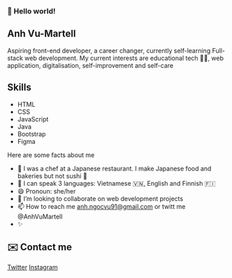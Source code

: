 ### 👋 Hello world!

## Anh Vu-Martell
Aspiring front-end developer, a career changer, currently self-learning Full-stack web development. My current interests are educational tech 👩‍💻, web application, digitalisation, self-improvement and self-care

## Skills
* HTML
* CSS
* JavaScript
* Java
* Bootstrap
* Figma

Here are some facts about me

- 👀 I was a chef at a Japanese restaurant. I make Japanese food and bakeries but not sushi 🍣
- 🌱 I can speak 3 languages: Vietnamese 🇻🇳, English and Finnish 🇫🇮
- 😄 Pronoun: she/her
- 💞️ I’m looking to collaborate on web development projects
- 📫 How to reach me anh.ngocvu91@gmail.com or twitt me @AnhVuMartell
- ✨
## ✉️ Contact me
[Twitter](https://twitter.com/VuMartell)
[Instagram](https://www.linkedin.com/in/anh-vu-martell-b539b110a/)
